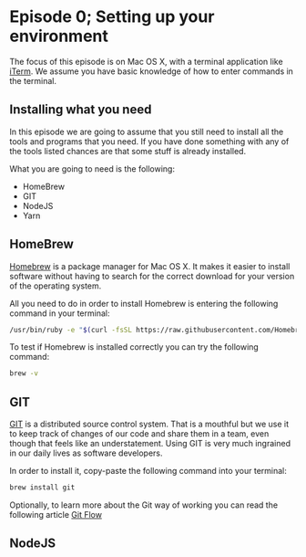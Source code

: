 # Episode 0; Setting up your environment
The focus of this episode is on Mac OS X, with a terminal application like [iTerm][iTerm]. We assume
you have basic knowledge of how to enter commands in the terminal.

## Installing what you need
In this episode we are going to assume that you still need to install all the tools and programs
that you need. If you have done something with any of the tools listed chances are that some stuff
is already installed.

What you are going to need is the following:
- HomeBrew
- GIT
- NodeJS
- Yarn

## HomeBrew
[Homebrew][homebrew] is a package manager for Mac OS X. It makes it easier to install software
without having to search for the correct download for your version of the operating system.

All you need to do in order to install Homebrew is entering the following command in your terminal:

```sh
/usr/bin/ruby -e "$(curl -fsSL https://raw.githubusercontent.com/Homebrew/install/master/install)"
```

To test if Homebrew is installed correctly you can try the following command:
```sh
brew -v
```

## GIT
[GIT][git] is a distributed source control system. That is a mouthful but we use it to keep track of
changes of our code and share them in a team, even though that feels like an understatement. Using
GIT is very much ingrained in our daily lives as software developers.

In order to install it, copy-paste the following command into your terminal:
```sh
brew install git
```

Optionally, to learn more about the Git way of working you can read the following article
[Git Flow](http://nvie.com/posts/a-successful-git-branching-model/)

## NodeJS


[iTerm]: https://www.iterm2.com/
[homebrew]: https://brew.sh/
[git]: https://git-scm.com/



